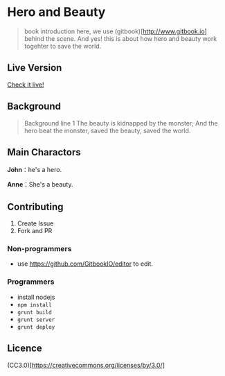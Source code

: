 # Hero and Beauty

> book introduction here, we use (gitbook)[http://www.gitbook.io] behind the scene.
> And yes! this is about how hero and beauty work togehter to save the world.

## Live Version

[Check it live!](http://my-user.github.io/my-repo)

## Background

> Background line 1
> The beauty is kidnapped by the monster;
> And the hero beat the monster, saved the beauty, saved the world.

## Main Charactors

**John**：he's a hero.

**Anne**：She's a beauty.

## Contributing

1. Create Issue
2. Fork and PR

### Non-programmers

* use https://github.com/GitbookIO/editor to edit.

### Programmers

* install nodejs
* `npm install`
* `grunt build`
* `grunt server`
* `grunt deploy`

## Licence

(CC3.0)[https://creativecommons.org/licenses/by/3.0/]